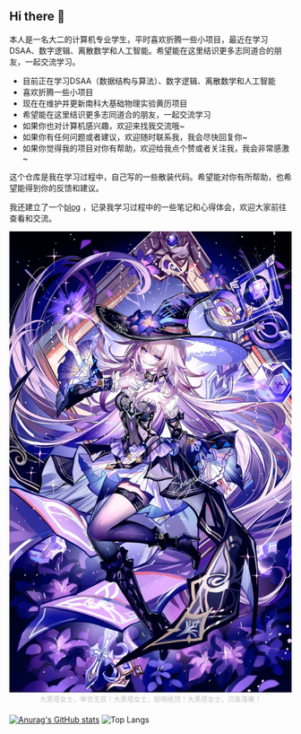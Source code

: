 ## Hi there 👋

本人是一名大二的计算机专业学生，平时喜欢折腾一些小项目，最近在学习DSAA、数字逻辑、离散数学和人工智能。希望能在这里结识更多志同道合的朋友，一起交流学习。
- 目前正在学习DSAA（数据结构与算法）、数字逻辑、离散数学和人工智能
- 喜欢折腾一些小项目
- 现在在维护并更新南科大基础物理实验黄历项目
- 希望能在这里结识更多志同道合的朋友，一起交流学习
- 如果你也对计算机感兴趣，欢迎来找我交流哦~
- 如果你有任何问题或者建议，欢迎随时联系我，我会尽快回复你~
- 如果你觉得我的项目对你有帮助，欢迎给我点个赞或者关注我，我会非常感激~


这个仓库是我在学习过程中，自己写的一些散装代码。希望能对你有所帮助，也希望能得到你的反馈和建议。

我还建立了一个[blog](https://dark-but-spark.github.io/) ，记录我学习过程中的一些笔记和心得体会，欢迎大家前往查看和交流。


<div style="margin-bottom:1px aligment:CENTER" width="50%"><img src="./resources/bkg2.jpg"></div>
<div style="margin-bottom: 20px;">
<center style="font-size:12px;color:#C0C0C0;padding=2px">大黑塔女士，举世无双！大黑塔女士，聪明绝顶！大黑塔女士，沉鱼落雁！</center>
</div>


[![Anurag's GitHub stats](https://github-readme-stats.vercel.app/api?username=dark-but-spark&count_private=true&show_icons=true)](https://github.com/anuraghazra/github-readme-stats)
![Top Langs](https://github-readme-stats.vercel.app/api/top-langs/?username=dark-but-spark&size_weight=0.5&count_weight=0.5&layout=compact&count_private=true&show_icons=true)
<!-- [![Harlok's WakaTime stats](https://github-readme-stats.vercel.app/api/wakatime?username=dark-but-spark&count_private=true&show_icons=true&show_icons=true)](https://github.com/anuraghazra/github-readme-stats) -->


